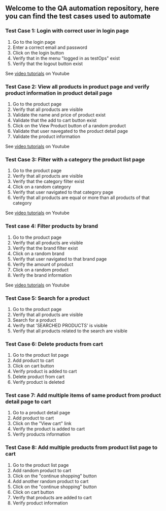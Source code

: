 ## Welcome to the QA automation repository, here you can find the test cases used to automate

### Test Case 1: Login with correct user in login page
1. Go to the login page
2. Enter a correct email and password
3. Click on the login button
4. Verify that in the menu "logged in as testOps" exist
5. Verify that the logout button exist    

See [video tutorials](https://youtube.com/playlist?list=PLKaZLlbGdwQuXDHceH1ghpMYj53V6sYpD&si=kEqJrRVXbtDvGJMm) on Youtube

### Test Case 2: View all products in product page and verify product information in product detail page 
1. Go to the product page
2. Verify that all products are visible
3. Validate the name and price of product exist
4. Validate that the add to cart button exist
5. Click on the View Product button of a random product
6. Validate that user navegated to the product detail page
7. Validate the product information

See [video tutorials](https://youtube.com/playlist?list=PLKaZLlbGdwQvPjrIzDi11s_-3Ko20xmyX&si=gaJTg4vJ_KNP9-yt) on Youtube

### Test Case 3: Filter with a category the product list page
1. Go to the product page
2. Verify that all products are visible
3. Verify that the category filter exist
4. Click on a random category
5. Verify that user navigated to that category page
6. Verify that all products are equal or more than all products of that category

See [video tutorials](https://youtube.com/playlist?list=PLKaZLlbGdwQs863z3dWRDs0VAW8DidPD8&si=Hcf_ud2EDuJVdbab) on Youtube

### Test case 4: Filter products by brand
1. Go to the product page
2. Verify that all products are visible
3. Verify that the brand filter exist
4. Click on a random brand
5. Verify that user navigated to that brand page
6. Verify the amount of product
7. Click on a random product
8. Verify the brand information

See [video tutorials](https://youtube.com/playlist?list=PLKaZLlbGdwQs_8CYnTNGl1IrqGbFpJV1a&si=ECbrKz1OAol5E6sv) on Youtube

### Test Case 5: Search for a product
1. Go to the product page
2. Verify that all products are visible
3. Search for a product
4. Verify that 'SEARCHED PRODUCTS' is visible
5. Verify that all products related to the search are visible

### Test Case 6: Delete products from cart
1. Go to the product list page
2. Add product to cart
3. Click on cart button
4. Verify product is added to cart
5. Delete product from cart
6. Verify product is deleted

### Test case 7: Add multiple items of same product from product detail page to cart
1. Go to a product detail page
2. Add product to cart
3. Click on the "View cart" link
5. Verify the product is added to cart
6. Verify products information

### Test Case 8: Add multiple products from product list page to cart
1. Go to the product list page
2. Add random product to cart
3. Click on the "continue shopping" button
5. Add another random product to cart
6. Click on the "continue shopping" button
7. Click on cart button
8. Verify that products are added to cart
9. Verify product information